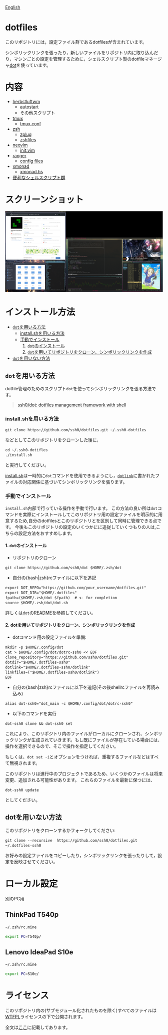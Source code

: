 [English](./README.md)

dotfiles
========

このリポジトリには，設定ファイル群であるdotfilesが含まれています。

シンボリックリンクを張ったり，新しいファイルをリポジトリ内に取り込んだり，マシンごとの設定を管理するために，シェルスクリプト製のdotfileマネージャ[dot](https://github.com/ssh0/dot)を使っています。

内容
====

* [herbstluftwm](https://www.herbstluftwm.org/)
    * [autostart](./herbstluftwm/autostart)
    * その他スクリプト
* [tmux](https://tmux.github.io/)
    * [tmux.conf](./tmux/tmux.conf)
* [zsh](http://www.zsh.org/)
    * [zplug](https://github.com/zplug/zplug)
    * [zshfiles](./zshfiles/)
* [neovim](https://neovim.io/)
    * [init.vim](./neovim/init.vim)
* [ranger](http://ranger.nongnu.org/)
    * [config files](./ranger/)
* [xmonad](http://xmonad.org/)
    * [xmonad.hs](./xmonad/xmonad.hs)
* [便利なシェルスクリプト群](./bin/)

スクリーンショット
==================

![screenshot.png](./screenshots/screenshot.png)

インストール方法
================

* [`dot`を用いる方法](#install_with_dot)
    * [install.shを用いる方法](#install_sh)
    * [手動でインストール](#manually)
        1. [`dot`のインストール](#install_dot)
        2. [`dot`を用いてリポジトリをクローン、シンボリックリンクを作成](#clone_and_deploy_using_dot)
* [`dot`を用いない方法](#install_without_dot)

## <a name="install_with_dot">`dot`を用いる方法</a>

dotfile管理のためのスクリプト`dot`を使ってシンボリックリンクを張る方法です。

>[ssh0/dot: dotfiles management framework with shell](https://github.com/ssh0/dot)

### <a name="install_sh">install.shを用いる方法</a>

```
git clone https://github.com/ssh0/dotfiles.git ~/.ssh0-dotfiles
```

などとしてこのリポジトリをクローンした後に，

```
cd ~/.ssh0-dotifles
./install.sh
```

と実行してください。

[install.sh](./install.sh)は一時的に`dot`コマンドを使用できるようにし，[`dotlink`](./dotlink)に書かれたファイルの対応関係に基づいてシンボリックリンクを張ります。

### <a name="manually">手動でインストール</a>

`install.sh`内部で行っている操作を手動で行います。
この方法の良い所は`dot`コマンドを実際にインストールしてこのリポジトリ用の設定ファイルを明示的に用意するため,自分のdotfilesとこのリポジトリとを区別して同時に管理できる点です。
今後もこのリポジトリの設定のいくつかにに追従していくつもりの人は,こちらの設定方法をおすすめします。

#### <a name="install_dot">1. `dot`のインストール</a>

* リポジトリのクローン

```
git clone https://github.com/ssh0/dot $HOME/.zsh/dot
```

* 自分の{bash|zsh}rcファイルに以下を追記

```
export DOT_REPO="https://github.com/your_username/dotfiles.git"
export DOT_DIR="$HOME/.dotfiles"
fpath=($HOME/.zsh/dot $fpath)  # <- for completion
source $HOME/.zsh/dot/dot.sh
```

詳しくは`dot`の[README](https://github.com/ssh0/dot/blob/master/README_ja.md)を参照してください。

#### <a name="clone_and_deploy_using_dot">2. dotを用いてリポジトリをクローン、シンボリックリンクを作成</a>

* dotコマンド用の設定ファイルを準備:

```
mkdir -p $HOME/.config/dot
cat > $HOME/.config/dot/dotrc-ssh0 << EOF
clone_repository="https://github.com/ssh0/dotfiles.git"
dotdir="$HOME/.dotfiles-ssh0"
dotlink="$HOME/.dotfiles-ssh0/dotlink"
linkfiles=("$HOME/.dotfiles-ssh0/dotlink")
EOF
```

* 自分の{bash|zsh}rcファイルに以下を追記(その後shellrcファイルを再読み込み)

```
alias dot-ssh0="dot_main -c $HOME/.config/dot/dotrc-ssh0"
```

* 以下のコマンドを実行

```
dot-ssh0 clone && dot-ssh0 set
```

これにより、このリポジトリ内のファイルがローカルにクローンされ、シンボリックリンクが生成されていきます。もし既にファイルが存在している場合には、操作を選択できるので、そこで操作を指定してください。

もしくは、`dot set -i`とオプションをつければ、重複するファイルなどはすべて無視されます。

このリポジトリは進行中のプロジェクトであるため、いくつかのファイルは将来変更、追加される可能性があります。
これらのファイルを最新に保つには、

```
dot-ssh0 update
```

としてください。

## <a name="install_without_dot">dotを用いない方法</a>

このリポジトリをクローンするかフォークしてください:

```
git clone --recursive  https://github.com/ssh0/dotfiles.git ~/.dotfiles-ssh0
```

お好みの設定ファイルをコピーしたり，シンボリックリンクを張ったりして，設定を反映させてください。

ローカル設定
============

別のPC用

## ThinkPad T540p

`~/.zsh/rc.mine`

```sh
export PC=T540p/
```

## Lenovo IdeaPad S10e

`~/.zsh/rc.mine`

```sh
export PC=S10e/
```


ライセンス
==========

このリポジトリ内の(サブモジュール化されたものを除く)すべてのファイルは[WTFPL](http://www.wtfpl.net/)ライセンスの下で公開されます。

全文は[ここ](./LICENSE)に記載してあります。

